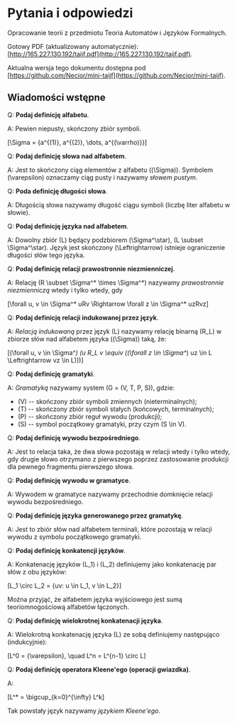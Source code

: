 # Pytania i odpowiedzi

Opracowanie teorii z przedmiotu Teoria Automatów i Języków Formalnych.

Gotowy PDF (aktualizowany automatycznie): [http://165.227.130.192/taijf.pdf](http://165.227.130.192/taijf.pdf).

Aktualna wersja tego dokumentu dostępna pod [https://github.com/Necior/mini-taijf](https://github.com/Necior/mini-taijf).

## Wiadomości wstępne

Q: **Podaj definicję alfabetu**.

A: Pewien niepusty, skończony zbiór symboli.

\[\Sigma = \{a^{(1)}, a^{(2)}, \dots, a^{(\varrho)}\}\]

Q: **Podaj definicję słowa nad alfabetem**.

A: Jest to skończony ciąg elementów z alfabetu (\(\Sigma\)). Symbolem \(\varepsilon\) oznaczamy ciąg pusty i nazywamy _słowem pustym_.

Q: **Poda definicję długości słowa**.

A: Długością słowa nazywamy długość ciągu symboli (liczbę liter alfabetu w słowie).

Q: **Podaj definicję języka nad alfabetem**.

A: Dowolny zbiór \(L\) będący podzbiorem \(\Sigma^\star\), \(L \subset \Sigma^\star\). Język jest skończony \(\Leftrightarrow\) istnieje ograniczenie długości słów tego języka.

Q: **Podaj definicję relacji prawostronnie niezmienniczej**.

A: Relację \(R \subset \Sigma^* \times \Sigma^*\) nazywamy _prawostronnie niezmienniczą_ wtedy i tylko wtedy, gdy

\[\forall u, v \in \Sigma^* uRv \Rightarrow \forall z \in \Sigma^* uzRvz\]

Q: **Podaj definicję relacji indukowanej przez język**.

A: _Relacją indukowaną_ przez język \(L\) nazywamy relację binarną \(R_L\) w zbiorze słów nad alfabetem języka (\(\Sigma\)) taką, że:

\[(\forall u, v \in \Sigma^*) (u R_L v \equiv ((\forall z \in \Sigma^*) uz \in L \Leftrightarrow vz \in L)))\]

Q: **Podaj definicję gramatyki**.

A: _Gramatyką_ nazywamy system \(G = (V, T, P, S)\), gdzie:

* \(V\) -- skończony zbiór symboli zmiennych (nieterminalnych);
* \(T\) -- skończony zbiór symboli stałych (końcowych, terminalnych);
* \(P\) -- skończony zbiór reguł wywodu (produkcji);
* \(S\) -- symbol początkowy gramatyki, przy czym \(S \in V\).

Q: **Podaj definicję wywodu bezpośredniego**.

A: Jest to relacja taka, że dwa słowa pozostają w relacji wtedy i tylko wtedy, gdy drugie słowo otrzymano z pierwszego poprzez zastosowanie produkcji dla pewnego fragmentu pierwszego słowa.

Q: **Podaj definicję wywodu w gramatyce**.

A: Wywodem w gramatyce nazywamy przechodnie domknięcie relacji wywodu bezpośredniego.

Q: **Podaj definicję języka generowanego przez gramatykę**.

A: Jest to zbiór słów nad alfabetem terminali, które pozostają w relacji wywodu z symbolu początkowego gramatyki.

Q: **Podaj definicję konkatencji języków**.

A: Konkatenację języków \(L_1\) i \(L_2\) definiujemy jako konkatenację par słów z obu języków:

\[L_1 \circ L_2 = \{uv: u \in L_1, v \in L_2\}\]

Można przyjąć, że alfabetem języka wyjściowego jest sumą teoriomnogościową alfabetów łączonych.

Q: **Podaj definicję wielokrotnej konkatenacji języka**.

A: Wielokrotną konkatenację języka \(L\) ze sobą definiujemy następująco (indukcyjnie):

\[L^0 = \{\varepsilon\}, \quad L^n = L^{n-1} \circ L\]

Q: **Podaj definicję operatora Kleene'ego (operacji gwiazdka)**.

A:

\[L^* = \bigcup_{k=0}^{\infty} L^k\]

Tak powstały język nazywamy _językiem Kleene'ego_.
